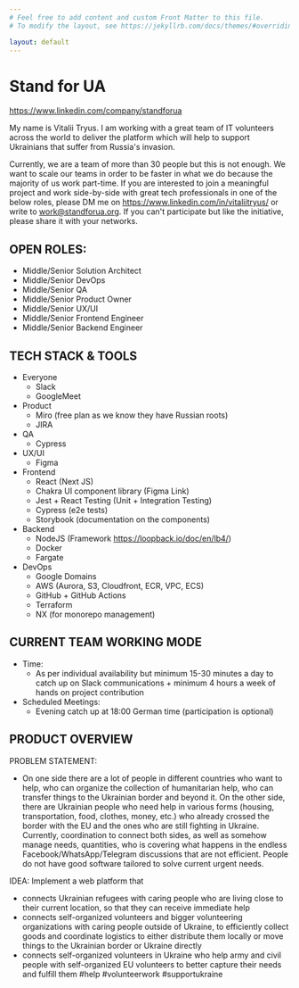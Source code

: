 ```yaml
---
# Feel free to add content and custom Front Matter to this file.
# To modify the layout, see https://jekyllrb.com/docs/themes/#overriding-theme-defaults

layout: default
---
```


# Stand for UA
https://www.linkedin.com/company/standforua

My name is Vitalii Tryus. I am working with a great team of IT volunteers across the world to deliver the platform which will help to support Ukrainians that suffer from Russia's invasion.

Currently, we are a team of more than 30 people but this is not enough. We want to scale our teams in order to be faster in what we do because the majority of us work part-time. If you are interested to join a meaningful project and work side-by-side with great tech professionals in one of the below roles, please DM me on https://www.linkedin.com/in/vitaliitryus/ or write to work@standforua.org. If you can't participate but like the initiative, please share it with your networks.

OPEN ROLES:
--------------------------
- Middle/Senior Solution Architect
- Middle/Senior DevOps
- Middle/Senior QA
- Middle/Senior Product Owner
- Middle/Senior UX/UI
- Middle/Senior Frontend Engineer
- Middle/Senior Backend Engineer

TECH STACK & TOOLS
------------------
- Everyone
  - Slack
  - GoogleMeet
- Product
  - Miro (free plan as we know they have Russian roots)
  - JIRA
- QA
  - Cypress
- UX/UI
  - Figma
- Frontend
  - React (Next JS)
  - Chakra UI component library (Figma Link)
  - Jest + React Testing (Unit + Integration Testing)
  - Cypress (e2e tests)
  - Storybook (documentation on the components)
- Backend
  - NodeJS (Framework https://loopback.io/doc/en/lb4/)
  - Docker
  - Fargate
- DevOps
  - Google Domains
  - AWS (Aurora, S3, Cloudfront, ECR, VPC, ECS)
  - GitHub + GitHub Actions
  - Terraform
  - NX (for monorepo management)

CURRENT TEAM WORKING MODE
-------------------------
- Time: 
  - As per individual availability but minimum 15-30 minutes a day to catch up on Slack communications + minimum 4 hours a week of hands on project contribution
- Scheduled Meetings:
  - Evening catch up at 18:00 German time (participation is optional)

PRODUCT OVERVIEW
----------------------
PROBLEM STATEMENT:
- On one side there are a lot of people in different countries who want to help, who can organize the collection of humanitarian help, who can transfer things to the Ukrainian border and beyond it. On the other side, there are Ukrainian people who need help in various forms (housing, transportation, food, clothes, money, etc.) who already crossed the border with the EU and the ones who are still fighting in Ukraine. Currently, coordination to connect both sides, as well as somehow manage needs, quantities, who is covering what happens in the endless Facebook/WhatsApp/Telegram discussions that are not efficient. People do not have good software tailored to solve current urgent needs.

IDEA:
Implement a web platform that
- connects Ukrainian refugees with caring people who are living close to their current location, so that they can receive immediate help
- connects self-organized volunteers and bigger volunteering organizations with caring people outside of Ukraine, to efficiently collect goods and coordinate logistics to either distribute them locally or move things to the Ukrainian border or Ukraine directly
- connects self-organized volunteers in Ukraine who help army and civil people with self-organized EU volunteers to better capture their needs and fulfill them
#help
#volunteerwork
#supportukraine
